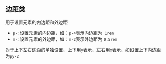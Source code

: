 ## 边距类

用于设置元素的内边距和外边距

- `p-`: 设置元素的内边距，如：`p-4`表示内边距为` 1rem`
- `m-`: 设置元素的外边距，如：`m-2`表示外边距为 `0.5rem`

对于上下左右边距的单独设置，上下用`y`表示，左右用`x`表示，如设置上下内边距为`py-2`